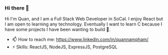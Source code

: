 ### Hi there 👋



Hi I'm Quan, and I am a Full Stack Web Developer in SoCal. I enjoy React but I am open to learning any technology. Eventually I want to learn C because I have some projects I have been wanting to build :eyes:.

- 📫 How to reach me: https://www.linkedin.com/in/quannampham/
- ⚡ Skills: ReactJS, NodeJS, ExpressJS, PostgreSQL

